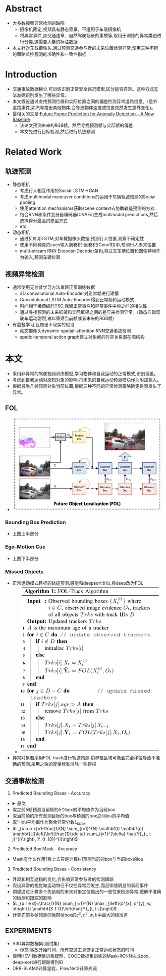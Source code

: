 # Abstract
- 大多数视频异常检测的缺陷
  - 摄像机固定,视频具有静态背景。不适用于车载摄像机
  - 将异常事件,如交通违章、自然驾驶场景的事故等,取用于训练的异常类别进行分类,这需要大量的标注数据
- 本文针对车载摄像头,通过预测交通参与者的未来位置检测异常,使用三种不同的策略监控预测的准确性和一致性指标
# Introduction
- 交通事故数据稀少,可训练识别正常安全路况模型,区分是否异常。这种方式无法准确识别发生了哪些异常。
- 本文假设通过查找预测位置和实际位置之间的偏差检测异常道路信息。(意外道路事件,如汽车撞击其他物体,会导致物体速度或位置突然发生意外变化)。
- 最相关的文章:[Future Frame Prediction for Anomaly Detection – A New Baseline](paper/Future%20Frame%20Prediction%20for%20Anomaly%20Detection%20–%20A%20New%20Baseline.pdf)
  - 该论文预测未来的RGB帧，然后寻找预测帧与实际帧的偏差
  - 本文先进行目标检测,然后进行轨迹预测
# Related Work
## 轨迹预测
- 静态相机
  - 考虑行人相互作用的Social LSTM->GAN
  - 考虑multimodal maneuver conditions的运用于车辆轨迹预测的Social pooling
  - 使用attention mechanisms获取scene context去协助轨迹预测的方式
  - 结合RNN和条件变分自编码器(CVAEs)生成mutimodal predictions,然后选择得分最高的模型方式
  - etc.
- 动态相机
  - 通过贝叶斯LSTM,对车载摄像头数据,预测行人位置,观察不确定性
  - 使用不同种类的cues输入到卷积-反卷积(Conv1D)中,预测行人未来位置
  - multi-stream RNN Encoder-Decoder架构,将过去车辆位置和图像特帧作为输入,预测车辆位置
## 视频异常检测
- 通常使用无监督学习方法重建正常训练数据
  - 3D convolutional Auto-Encoder对正常帧进行建模
  - Convolutional LSTM Auto-Encoder得到正常帧和运动模式
  - 时间相干稀疏编码TSC,保留正常事件和异常事件中帧之间的相似性
  - 通过寻找预测的未来框架和实际框架之间的差异来检测异常。(动态自动驾驶车运动剧烈,难以重建当前帧或者未来的RGB帧)
- 有监督学习,且做出不现实的假设
  - 动态摄像头dynamic-spatial-attention RNN交通事故检测
  - spatio-temporal action graph建立对象间的时空关系潜在图结构
# 本文
- 采用非异常的驾驶视频训练模型,学习物体和自我运动的正常模式,识别偏差。
- 考虑到自我运动对感知对象的影响,将未来的自我运动预测模块作为附加输入。
- 根据最后几帧预测对象当前位置,根据三种不同的异常检测策略确定是否发生了异常。
## **FOL**
- ![](imgs/Unsupervised%20Traffic%20Accident%20Detection%20in%20First-Person%20Videos/FOL.png)
### Bounding Box Prediction
- 上图上半部分
### Ego-Motion Cue
- 上图下半部分
### Missed Objects
- 正常运动模式目标的轨迹预测,感觉和deepsort类似,将deep改为FOL
  - ![](imgs/Unsupervised%20Traffic%20Accident%20Detection%20in%20First-Person%20Videos/FOL-Track%20Algorithm.png)
- 异常对象若采用FOL-track进行轨迹预测,边界框区域可能会完全移位导致不准确的预测,采用之后的度量标准消除一些误报
## 交通事故检测
1. Predicted Bounding Boxes - Accuracy
  - <details>
    <summary>原文</summary>
    The FOL model predicts bounding boxes of the next $\delta$ future frames, i.e., at each time t each object has $\delta$ bounding boxes predicted from time t − $\delta$ to t − 1, respectively.
    </details>
  - 取之前$\delta$帧预测当前帧的$\delta$个box的平均值作为当前box
  - 取当前帧的所有观测目标的box与预测的box之间iou的平均值
  - 取1-iou平均值作为聚合异常分数$L_{bbox}$
  - $L_{b b o x}=1-\frac{1}{N} \sum_{i=1}^{N} \mathbf{I} \mathbf{o} \mathbf{U}\left(\left(\frac{1}{\delta} \sum_{j=1}^{\delta} \hat{Y}_{t, t-j}^{i}\right), Y_{t_{0}}^{i}\right)$
2. Predicted Box Mask - Accuracy
  - Mask有什么作用?看上去只是计算t-1预测当前的box与当前box的iou
3. Predicted Bounding Boxes - Consistency
  - 外观和相互遮挡的变化,会影响异常参与者的检测跟踪
  - 假设异常的视觉和运动特征不仅在异常后发生,而且伴随明显的事前事件
  - 期望通过计算多个先前帧的未来对象定位输出的一致性来检测异常,缓解不准确的检测和跟踪的影响
  - $L_{p r e d}=\frac{1}{N} \sum_{i=1}^{N} \max _{\left\{c^{x}, c^{y}, w, h\right\}} \mathbf{S T D}\left(\hat{Y}_{t, t-j}\right)$
  - 计算先前多帧预测的当前帧box的$c^x,c^y,w,h$中最大的标准差
## EXPERIMENTS
- A3D异常数据集(测试集)
  - 标签:事故开始时间、所有交通工具恢复正常运动状态的时间
- 使用HEV-I数据集训练模型、COCO数据集训练的Mask-RCNN生成box、deep-sort进行跟踪得到ID
- ORB-SLAM2计算里程、FlowNet2计算光流